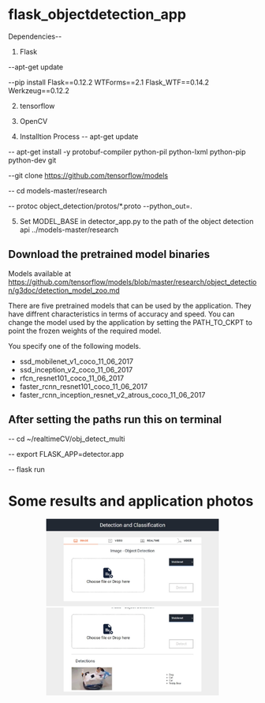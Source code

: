 # flask_objectdetection_app

Dependencies--

1) Flask
 
 --apt-get update
 
 --pip install Flask==0.12.2 WTForms==2.1 Flask_WTF==0.14.2 Werkzeug==0.12.2

2) tensorflow

3) OpenCV


4) Installtion Process
-- apt-get update

-- apt-get install -y protobuf-compiler python-pil python-lxml python-pip python-dev git

--git clone https://github.com/tensorflow/models

-- cd models-master/research

-- protoc object_detection/protos/*.proto --python_out=.

5) Set MODEL_BASE in detector_app.py to the path of the object detection api ../models-master/research


## Download the pretrained model binaries

Models available at https://github.com/tensorflow/models/blob/master/research/object_detection/g3doc/detection_model_zoo.md

There are five pretrained models that can be used by the application.
 They have diffrent characteristics in terms of accuracy and speed.
 You can change the model used by the application by setting
 the PATH_TO_CKPT to point the frozen weights of the required model.

You specify one of the following models.

- ssd_mobilenet_v1_coco_11_06_2017
- ssd_inception_v2_coco_11_06_2017
- rfcn_resnet101_coco_11_06_2017
- faster_rcnn_resnet101_coco_11_06_2017
- faster_rcnn_inception_resnet_v2_atrous_coco_11_06_2017




## After setting the paths run this on terminal

-- cd ~/realtimeCV/obj_detect_multi

-- export FLASK_APP=detector.app

-- flask run

<h1> Some results and application photos </h1 > 
<p align="center">
  <img src="WhatsApp Image 2020-10-14 at 9.46.39 PM(1).jpeg" width="350" title="hover text">
  <img src="WhatsApp Image 2020-10-14 at 9.46.39 PM(3).jpeg" width="350" alt="accessibility text">
</p>
